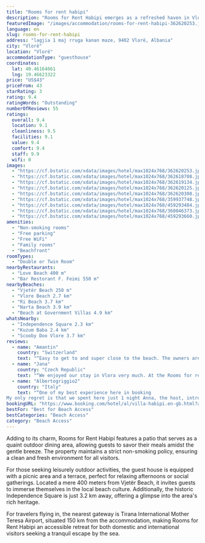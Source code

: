 ```yaml
---
title: "Rooms for rent habipi"
description: "Rooms for Rent Habipi emerges as a refreshed haven in Vlorë, boasting recently renovated accommodations with a delightful kitchen and serene garden views."
featuredImage: "/images/accommodation/rooms-for-rent-habipi-362620253.jpg"
language: en
slug: rooms-for-rent-habipi
address: "lagjia 1 maj rruga kanan maze, 9402 Vlorë, Albania"
city: "Vlorë"
location: "Vlorë"
accommodationType: "guesthouse"
coordinates:
  lat: 40.46164661
  lng: 19.46623322
price: "US$43"
priceFrom: 43
starRating: 3
rating: 9.4
ratingWords: "Outstanding"
numberOfReviews: 55
ratings:
  overall: 9.4
  location: 9.1
  cleanliness: 9.5
  facilities: 9.1
  value: 9.4
  comfort: 9.4
  staff: 9.9
  wifi: 0
images:
  - "https://cf.bstatic.com/xdata/images/hotel/max1024x768/362620253.jpg?k=b17cbec66f4a193a8eb845e987f9721e0f194db684484a404dabb62915c08ff5&o=&hp=1"
  - "https://cf.bstatic.com/xdata/images/hotel/max1024x768/362618708.jpg?k=07651311246ea3d1dd206954df9aa1402024619cd02c97a55043de5741d3f9b8&o=&hp=1"
  - "https://cf.bstatic.com/xdata/images/hotel/max1024x768/362619134.jpg?k=b68e5daa9df147cd16d5caa7e7440687ce6bcbbc18ae5f614fef939bc5102205&o=&hp=1"
  - "https://cf.bstatic.com/xdata/images/hotel/max1024x768/362620125.jpg?k=4127031067d0f4f52e6a7afa5622028185779307e0473470a2d664ca1948122f&o=&hp=1"
  - "https://cf.bstatic.com/xdata/images/hotel/max1024x768/362620308.jpg?k=4a6cdbe8bb6c330d038b89990506aee6580559f26dbc85aa81ad35e3e97b0961&o=&hp=1"
  - "https://cf.bstatic.com/xdata/images/hotel/max1024x768/359937748.jpg?k=cb3643b63f4872bafb84514eb8d8c3a141af2b646e44ca9f3156fa6fd2db17c3&o=&hp=1"
  - "https://cf.bstatic.com/xdata/images/hotel/max1024x768/459293484.jpg?k=635d6b7cf70b3ed29d457c93e004b3cb73206028fbe45047c57fb2dedbf87b20&o=&hp=1"
  - "https://cf.bstatic.com/xdata/images/hotel/max1024x768/360046373.jpg?k=91f744d2d28ff4ae20db57c90aad31fd47eded9c1c497d341ea4b1d0c4a2a29b&o=&hp=1"
  - "https://cf.bstatic.com/xdata/images/hotel/max1024x768/459293660.jpg?k=252f34cf822e5c07c76858793913ef7ac73ea9f9a2f7893264ba6b2d881836bc&o=&hp=1"
amenities:
  - "Non-smoking rooms"
  - "Free parking"
  - "Free WiFi"
  - "Family rooms"
  - "Beachfront"
roomTypes:
  - "Double or Twin Room"
nearbyRestaurants:
  - "Love Beach 400 m"
  - "Bar Restorant F. Feimi 550 m"
nearbyBeaches:
  - "Vjetër Beach 250 m"
  - "Vlore Beach 2.7 km"
  - "Ri Beach 3.7 km"
  - "Narta Beach 3.9 km"
  - "Beach at Government Villas 4.9 km"
whatsNearby:
  - "Independence Square 2.3 km"
  - "Kuzum Baba 2.4 km"
  - "Scooby Doo Vlore 3.7 km"
reviews:
  - name: "Amantin"
    country: "Switzerland"
    text: "“Easy to get to and super close to the beach. The owners are very sweet and even brought us homemade breakfast to the balcony. The car we could put directly inside the gate.”"
  - name: "Jana"
    country: "Czech Republic"
    text: "“We enjoyed our stay in Vlora very much. At the Rooms for rent Habipi awaited us a friendly, almost family atmosphere. Although the owners do not speak English, it was not a problem to communicate with the help of a translator and with a smile on...”"
  - name: "Albertogriggio2"
    country: "Italy"
    text: "“One of my best experience here in booking
My only regret is that we spent here just 1 night Anna, the host, introduced us her parents, who don’t speak English but are super kind and nice, . they prepared us an Albanian traditional dinner for...”"
bookingURL: "https://www.booking.com/hotel/al/villa-habipi.en-gb.html?aid=8035640"
bestFor: "Best for Beach Access"
bestCategories: "Beach Access"
category: "Beach Access"
---
```


Adding to its charm, Rooms for Rent Habipi features a patio that serves as a quaint outdoor dining area, allowing guests to savor their meals amidst the gentle breeze. The property maintains a strict non-smoking policy, ensuring a clean and fresh environment for all visitors.

For those seeking leisurely outdoor activities, the guest house is equipped with a picnic area and a terrace, perfect for relaxing afternoons or social gatherings. Located a mere 400 meters from Vjetër Beach, it invites guests to immerse themselves in the local beach culture. Additionally, the historic Independence Square is just 3.2 km away, offering a glimpse into the area's rich heritage.

For travelers flying in, the nearest gateway is Tirana International Mother Teresa Airport, situated 150 km from the accommodation, making Rooms for Rent Habipi an accessible retreat for both domestic and international visitors seeking a tranquil escape by the sea.